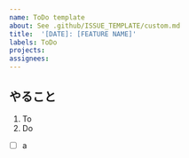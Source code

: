 ```yaml
---
name: ToDo template
about: See .github/ISSUE_TEMPLATE/custom.md
title:  '[DATE]: [FEATURE NAME]'
labels: ToDo
projects: 
assignees: 
---
```



## やること

1. To
2. Do

- [ ] a
